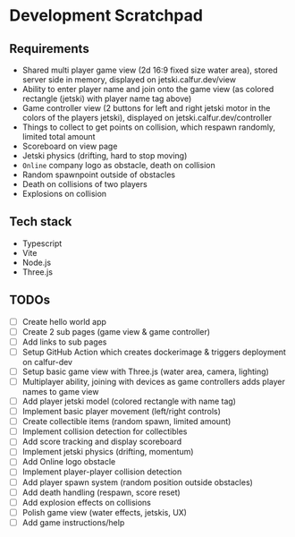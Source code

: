 # Development Scratchpad

## Requirements
- Shared multi player game view (2d 16:9 fixed size water area), stored server side in memory, displayed on jetski.calfur.dev/view
- Ability to enter player name and join onto the game view (as colored rectangle (jetski) with player name tag above)
- Game controller view (2 buttons for left and right jetski motor in the colors of the players jetski), displayed on jetski.calfur.dev/controller
- Things to collect to get points on collision, which respawn randomly, limited total amount
- Scoreboard on view page
- Jetski physics (drifting, hard to stop moving)
- `Online` company logo as obstacle, death on collision
- Random spawnpoint outside of obstacles
- Death on collisions of two players
- Explosions on collision

## Tech stack
- Typescript
- Vite
- Node.js
- Three.js

## TODOs
- [ ] Create hello world app
- [ ] Create 2 sub pages (game view & game controller)
- [ ] Add links to sub pages
- [ ] Setup GitHub Action which creates dockerimage & triggers deployment on calfur-dev
- [ ] Setup basic game view with Three.js (water area, camera, lighting)
- [ ] Multiplayer ability, joining with devices as game controllers adds player names to game view
- [ ] Add player jetski model (colored rectangle with name tag)
- [ ] Implement basic player movement (left/right controls)
- [ ] Create collectible items (random spawn, limited amount)
- [ ] Implement collision detection for collectibles
- [ ] Add score tracking and display scoreboard
- [ ] Implement jetski physics (drifting, momentum)
- [ ] Add Online logo obstacle
- [ ] Implement player-player collision detection
- [ ] Add player spawn system (random position outside obstacles)
- [ ] Add death handling (respawn, score reset)
- [ ] Add explosion effects on collisions
- [ ] Polish game view (water effects, jetskis, UX)
- [ ] Add game instructions/help
